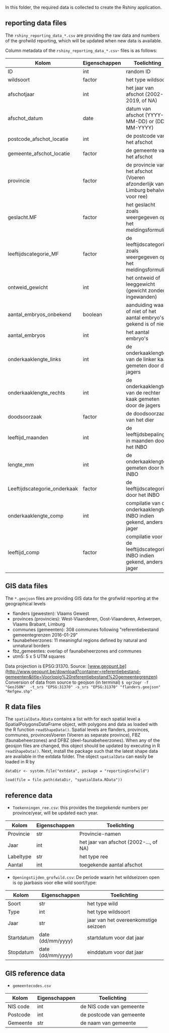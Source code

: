 
In this folder, the required data is collected to create the Rshiny application.

## reporting data files

The `rshiny_reporting_data_*.csv` are providing the raw data and numbers of the grofwild reporting, which will be updated when new data is available. 

Column metadata of the `rshiny_reporting_data_*.csv`- files is as follows:

| Kolom                        | Eigenschappen | Toelichting                              |
| ---------------------------- | ------------- | ---------------------------------------- |
| ID                           | int           | random ID                                |
| wildsoort                    | factor        | het type wildsoort                       |
| afschotjaar                  | int           | het jaar van afschot (2002-2019, of NA)  |
| afschot_datum                | date          | datum van afschot  (YYYY-MM-DD) or (DD-MM-YYYY)                      |
| postcode_afschot_locatie     | int           | de postcode van het afschot              |
| gemeente_afschot_locatie     | factor        | de gemeente van het afschot              |
| provincie                    | factor        | de provincie van het afschot (Voeren afzonderlijk van Limburg behalve voor ree) |
| geslacht.MF                  | factor        | het geslacht zoals weergegeven op het meldingsformulier |
| leeftijdscategorie_MF        | factor        | de leeftijdscategorie zoals weergegeven op het meldingsformulier |
| ontweid_gewicht              | int           | het ontweid of leeggewicht (gewicht zonder ingewanden) |
| aantal_embryos_onbekend      | boolean           | aanduiding waar of niet of het aantal embryo's gekend is of niet |
| aantal_embryos               | int           | het aantal embryo's                      |
| onderkaaklengte_links        | int           | de onderkaaklengte van de linker kaak gemeten door de jagers |
| onderkaaklengte_rechts       | int           | de onderkaaklengte van de rechter kaak gemeten door de jagers |
| doodsoorzaak                 | factor        | de doodsoorzaak van het dier             |
| leeftijd_maanden             | int           | de leeftijdsbepaling in maanden door het INBO |
| lengte_mm                    | int           | de onderkaaklengte gemeten door het INBO |
| Leeftijdscategorie_onderkaak | factor        | de leeftijdscategorie door het INBO      |
| onderkaaklengte_comp         | int           | compilatie van de onderkaaklengte: INBO indien gekend, anders jager      |
| leeftijd_comp | factor        | compilatie voor de leeftijdscategorie: INBO indien gekend, anders jager      |


## GIS data files

The `*.geojson` files are providing GIS data for the grofwild reporting at the geographical levels

* flanders (gewesten): Vlaams Gewest
* provinces (provincies): West-Vlaanderen, Oost-Vlaanderen, Antwerpen, Vlaams Brabant, Limburg
* communes (gemeenten): 308 communes following "referentiebestand gemeentegrenzen 2016-01-29"
* faunabeheerzones: 11 meaningful regions defined by natural and unnatural borders
* fbz_gemeentes: overlap of faunabeheerzones and communes
* utm5: 5 x 5 UTM squares

Data projection is EPSG:31370. 
Source: [www.geopunt.be](http://www.geopunt.be/download?container=referentiebestand-gemeenten&title=Voorlopig%20referentiebestand%20gemeentegrenzen)
Conversion of data from source to geojson (in terminal)
`$ ogr2ogr -f "GeoJSON"  -t_srs "EPSG:31370" -s_srs "EPSG:31370" "flanders.geojson" "Refgew.shp"`


## R data files

The `spatialData.RData` contains a list with for each spatial level a SpatialPolygonsDataFrame object, with polygons and data as loaded with the R function `readShapeData()`. Spatial levels are flanders, provinces, communes, provincesVoeren (Voeren as separate province), FBZ (faunabeheerzones) and DFBZ (deel-faunabeheerzones). When any of the geosjon files are changed, this object should be updated by executing in R `readShapeData()`. Next, install the package such that the latest shape data are available in the extdata folder.
The object `spatialData` can easily be loaded in R by

`dataDir <- system.file("extdata", package = "reportingGrofwild")`

`load(file = file.path(dataDir, "spatialData.RData"))`


## reference data

* `Toekenningen_ree.csv`: this provides the *toegekende* numbers per province/year, will be updated each year.

| Kolom     | Eigenschappen | Toelichting                            |
| --------- | ------------- | -------------------------------------- |
| Provincie | str           | Provincie-namen                        |
| Jaar      | int           | het jaar van afschot (2002-..., of NA) |
| Labeltype | str           | het type ree                           |
| Aantal    | int           | toegekende aantal afschot              |


* `Openingstijden_grofwild.csv`:  De periode waarin het wildseizoen open is op jaarbasis voor elke wild soort/type:

| Kolom      | Eigenschappen     | Toelichting                          |
| ---------- | ----------------- | ------------------------------------ |
| Soort      | str               | het type wild                        |
| Type       | int               | het type wildsoort                   |
| Jaar       | str               | jaar van het overeenkomstige seizoen |
| Startdatum | date (dd/mm/yyyy) | startdatum voor dat jaar             |
| Stopdatum  | date (dd/mm/yyyy) | einddatum voor dat jaar              |


## GIS reference data

* `gemeentecodes.csv`

| Kolom    | Eigenschappen | Toelichting              |
| -------- | --------------| ------------------------ |
| NIS code | int           | de NIS code van gemeente |
| Postcode | int           | de postcode van gemeente |
| Gemeente | str           | de naam van gemeente     |


